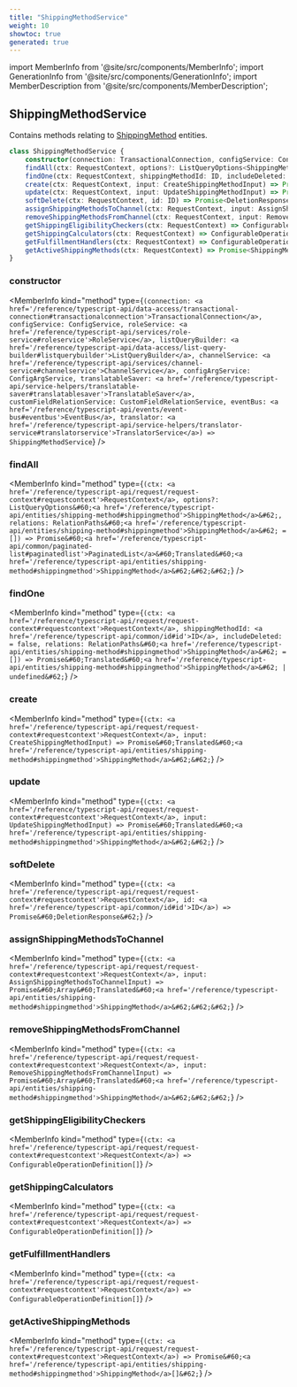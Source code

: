 ```yaml
---
title: "ShippingMethodService"
weight: 10
showtoc: true
generated: true
---
```

<!-- This file was generated from the Vendure source. Do not modify. Instead, re-run the "docs:build" script -->
import MemberInfo from '@site/src/components/MemberInfo';
import GenerationInfo from '@site/src/components/GenerationInfo';
import MemberDescription from '@site/src/components/MemberDescription';


## ShippingMethodService

<GenerationInfo sourceFile="packages/core/src/service/services/shipping-method.service.ts" sourceLine="44" packageName="@vendure/core" />

Contains methods relating to <a href='/reference/typescript-api/entities/shipping-method#shippingmethod'>ShippingMethod</a> entities.

```ts title="Signature"
class ShippingMethodService {
    constructor(connection: TransactionalConnection, configService: ConfigService, roleService: RoleService, listQueryBuilder: ListQueryBuilder, channelService: ChannelService, configArgService: ConfigArgService, translatableSaver: TranslatableSaver, customFieldRelationService: CustomFieldRelationService, eventBus: EventBus, translator: TranslatorService)
    findAll(ctx: RequestContext, options?: ListQueryOptions<ShippingMethod>, relations: RelationPaths<ShippingMethod> = []) => Promise<PaginatedList<Translated<ShippingMethod>>>;
    findOne(ctx: RequestContext, shippingMethodId: ID, includeDeleted:  = false, relations: RelationPaths<ShippingMethod> = []) => Promise<Translated<ShippingMethod> | undefined>;
    create(ctx: RequestContext, input: CreateShippingMethodInput) => Promise<Translated<ShippingMethod>>;
    update(ctx: RequestContext, input: UpdateShippingMethodInput) => Promise<Translated<ShippingMethod>>;
    softDelete(ctx: RequestContext, id: ID) => Promise<DeletionResponse>;
    assignShippingMethodsToChannel(ctx: RequestContext, input: AssignShippingMethodsToChannelInput) => Promise<Array<Translated<ShippingMethod>>>;
    removeShippingMethodsFromChannel(ctx: RequestContext, input: RemoveShippingMethodsFromChannelInput) => Promise<Array<Translated<ShippingMethod>>>;
    getShippingEligibilityCheckers(ctx: RequestContext) => ConfigurableOperationDefinition[];
    getShippingCalculators(ctx: RequestContext) => ConfigurableOperationDefinition[];
    getFulfillmentHandlers(ctx: RequestContext) => ConfigurableOperationDefinition[];
    getActiveShippingMethods(ctx: RequestContext) => Promise<ShippingMethod[]>;
}
```

<div className="members-wrapper">

### constructor

<MemberInfo kind="method" type={`(connection: <a href='/reference/typescript-api/data-access/transactional-connection#transactionalconnection'>TransactionalConnection</a>, configService: ConfigService, roleService: <a href='/reference/typescript-api/services/role-service#roleservice'>RoleService</a>, listQueryBuilder: <a href='/reference/typescript-api/data-access/list-query-builder#listquerybuilder'>ListQueryBuilder</a>, channelService: <a href='/reference/typescript-api/services/channel-service#channelservice'>ChannelService</a>, configArgService: ConfigArgService, translatableSaver: <a href='/reference/typescript-api/service-helpers/translatable-saver#translatablesaver'>TranslatableSaver</a>, customFieldRelationService: CustomFieldRelationService, eventBus: <a href='/reference/typescript-api/events/event-bus#eventbus'>EventBus</a>, translator: <a href='/reference/typescript-api/service-helpers/translator-service#translatorservice'>TranslatorService</a>) => ShippingMethodService`}   />


### findAll

<MemberInfo kind="method" type={`(ctx: <a href='/reference/typescript-api/request/request-context#requestcontext'>RequestContext</a>, options?: ListQueryOptions&#60;<a href='/reference/typescript-api/entities/shipping-method#shippingmethod'>ShippingMethod</a>&#62;, relations: RelationPaths&#60;<a href='/reference/typescript-api/entities/shipping-method#shippingmethod'>ShippingMethod</a>&#62; = []) => Promise&#60;<a href='/reference/typescript-api/common/paginated-list#paginatedlist'>PaginatedList</a>&#60;Translated&#60;<a href='/reference/typescript-api/entities/shipping-method#shippingmethod'>ShippingMethod</a>&#62;&#62;&#62;`}   />


### findOne

<MemberInfo kind="method" type={`(ctx: <a href='/reference/typescript-api/request/request-context#requestcontext'>RequestContext</a>, shippingMethodId: <a href='/reference/typescript-api/common/id#id'>ID</a>, includeDeleted:  = false, relations: RelationPaths&#60;<a href='/reference/typescript-api/entities/shipping-method#shippingmethod'>ShippingMethod</a>&#62; = []) => Promise&#60;Translated&#60;<a href='/reference/typescript-api/entities/shipping-method#shippingmethod'>ShippingMethod</a>&#62; | undefined&#62;`}   />


### create

<MemberInfo kind="method" type={`(ctx: <a href='/reference/typescript-api/request/request-context#requestcontext'>RequestContext</a>, input: CreateShippingMethodInput) => Promise&#60;Translated&#60;<a href='/reference/typescript-api/entities/shipping-method#shippingmethod'>ShippingMethod</a>&#62;&#62;`}   />


### update

<MemberInfo kind="method" type={`(ctx: <a href='/reference/typescript-api/request/request-context#requestcontext'>RequestContext</a>, input: UpdateShippingMethodInput) => Promise&#60;Translated&#60;<a href='/reference/typescript-api/entities/shipping-method#shippingmethod'>ShippingMethod</a>&#62;&#62;`}   />


### softDelete

<MemberInfo kind="method" type={`(ctx: <a href='/reference/typescript-api/request/request-context#requestcontext'>RequestContext</a>, id: <a href='/reference/typescript-api/common/id#id'>ID</a>) => Promise&#60;DeletionResponse&#62;`}   />


### assignShippingMethodsToChannel

<MemberInfo kind="method" type={`(ctx: <a href='/reference/typescript-api/request/request-context#requestcontext'>RequestContext</a>, input: AssignShippingMethodsToChannelInput) => Promise&#60;Array&#60;Translated&#60;<a href='/reference/typescript-api/entities/shipping-method#shippingmethod'>ShippingMethod</a>&#62;&#62;&#62;`}   />


### removeShippingMethodsFromChannel

<MemberInfo kind="method" type={`(ctx: <a href='/reference/typescript-api/request/request-context#requestcontext'>RequestContext</a>, input: RemoveShippingMethodsFromChannelInput) => Promise&#60;Array&#60;Translated&#60;<a href='/reference/typescript-api/entities/shipping-method#shippingmethod'>ShippingMethod</a>&#62;&#62;&#62;`}   />


### getShippingEligibilityCheckers

<MemberInfo kind="method" type={`(ctx: <a href='/reference/typescript-api/request/request-context#requestcontext'>RequestContext</a>) => ConfigurableOperationDefinition[]`}   />


### getShippingCalculators

<MemberInfo kind="method" type={`(ctx: <a href='/reference/typescript-api/request/request-context#requestcontext'>RequestContext</a>) => ConfigurableOperationDefinition[]`}   />


### getFulfillmentHandlers

<MemberInfo kind="method" type={`(ctx: <a href='/reference/typescript-api/request/request-context#requestcontext'>RequestContext</a>) => ConfigurableOperationDefinition[]`}   />


### getActiveShippingMethods

<MemberInfo kind="method" type={`(ctx: <a href='/reference/typescript-api/request/request-context#requestcontext'>RequestContext</a>) => Promise&#60;<a href='/reference/typescript-api/entities/shipping-method#shippingmethod'>ShippingMethod</a>[]&#62;`}   />




</div>
